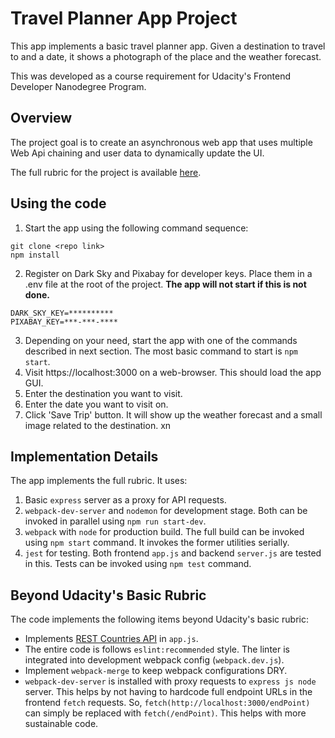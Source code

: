 # Travel Planner App Project
This app implements a basic travel planner app. Given a destination to
travel to and a date, it shows a photograph of the place and the
weather forecast.

This was developed as a course requirement for Udacity's Frontend
Developer Nanodegree Program.

## Overview
The project goal is to create an asynchronous web app that uses
multiple Web Api chaining and user data to dynamically update the
UI.

The full rubric for the project is available [here](https://review.udacity.com/#!/rubrics/2669/view "Link to Udacity's Rubric for the project").

## Using the code
1. Start the app using the following command sequence:
```
git clone <repo link>
npm install
```
2. Register on Dark Sky and Pixabay for developer keys. Place them in
a .env file at the root of the project. **The app will not start if
this is not done.**
```
DARK_SKY_KEY=**********
PIXABAY_KEY=***-***-****
```
3. Depending on your need, start the app with one of the commands
   described in next section. The most basic command to start is `npm
   start`.
4. Visit https://localhost:3000 on a web-browser. This should load the
   app GUI.
5. Enter the destination you want to visit.
6. Enter the date you want to visit on.
7. Click 'Save Trip' button. It will show up the weather forecast and
a small image related to the destination. 
xn
## Implementation Details
The app implements the full rubric. It uses:
1. Basic `express` server as a proxy for API requests.
2. `webpack-dev-server` and `nodemon` for development stage. Both can
   be invoked in parallel using `npm run start-dev`.
3. `webpack` with `node` for production build. The full build can be
   invoked using `npm start` command. It invokes the former utilities
   serially.
4. `jest` for testing. Both frontend `app.js` and backend `server.js`
   are tested in this. Tests can be invoked using `npm test` command. 

## Beyond Udacity's Basic Rubric
The code implements the following items beyond Udacity's basic rubric:
- Implements [REST Countries API](https://restcountries.eu/) in `app.js`. 
- The entire code is follows `eslint:recommended` style. The linter
  is integrated into development webpack config (`webpack.dev.js`).
- Implement `webpack-merge` to keep webpack configurations DRY.
- `webpack-dev-server` is installed with proxy requests to `express
  js node` server. This helps by not having to hardcode full endpoint
  URLs in the frontend `fetch` requests. So,
  `fetch(http://localhost:3000/endPoint)` can simply be replaced with
  `fetch(/endPoint)`. This helps with more sustainable code. 


